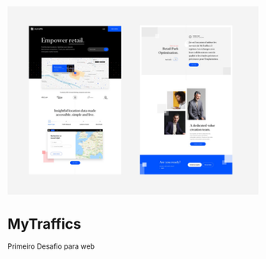 ![Francisco José Developer](https://raw.githubusercontent.com/FranciscoJose00MF/mytraffics-challenge/master/src/assets/ch/img/01.jpg)
# MyTraffics

Primeiro Desafio para web

